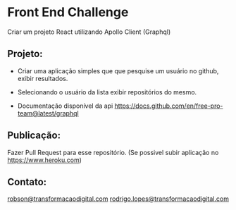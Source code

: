 # Front End Challenge

Criar um projeto React utilizando Apollo Client (Graphql)


## Projeto:

* Criar uma aplicação simples que que pesquise um usuário no github, exibir resultados. 

* Selecionando o usuário da lista exibir repositórios do mesmo.

* Documentação disponível da api https://docs.github.com/en/free-pro-team@latest/graphql


## Publicação:

Fazer Pull Request para esse repositório. (Se possivel subir aplicação no https://www.heroku.com)

## Contato:
robson@transformacaodigital.com
rodrigo.lopes@transformacaodigital.com

